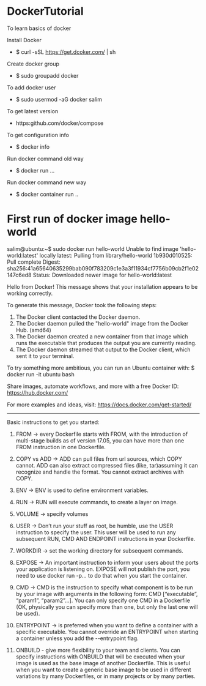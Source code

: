 # DockerTutorial
To learn basics of docker 

Install Docker
  * $ curl -sSL https://get.dcoker.com/ | sh

Create docker group
  * $ sudo groupadd docker
  
To add docker user 
  * $ sudo usermod -aG docker salim

To get latest version
  * https:github.com/docker/compose

To get configuration info
  * $ docker info

Run docker command old way
  * $ docker run ...

Run docker command new way
  * $ docker container run ..

# First run of docker image hello-world
salim@ubuntu:~$ sudo docker run hello-world
Unable to find image 'hello-world:latest' locally
latest: Pulling from library/hello-world
1b930d010525: Pull complete 
Digest: sha256:41a65640635299bab090f783209c1e3a3f11934cf7756b09cb2f1e02147c6ed8
Status: Downloaded newer image for hello-world:latest

Hello from Docker!
This message shows that your installation appears to be working correctly.

To generate this message, Docker took the following steps:
 1. The Docker client contacted the Docker daemon.
 2. The Docker daemon pulled the "hello-world" image from the Docker Hub.
    (amd64)
 3. The Docker daemon created a new container from that image which runs the
    executable that produces the output you are currently reading.
 4. The Docker daemon streamed that output to the Docker client, which sent it
    to your terminal.

To try something more ambitious, you can run an Ubuntu container with:
 $ docker run -it ubuntu bash

Share images, automate workflows, and more with a free Docker ID:
 https://hub.docker.com/

For more examples and ideas, visit:
 https://docs.docker.com/get-started/
 
 -------------------------------------------------------------------------------------------------------
Basic instructions to get you started:
 1. FROM -> every Dockerfile starts with FROM, with the introduction of multi-stage builds as of version 17.05, 
           you can have more than one FROM instruction in one Dockerfile.
 2. COPY vs ADD -> ADD can pull files from url sources, which COPY cannot. ADD can also extract compressed files
           (like, tar)assuming it can recognize and handle the format. You cannot extract archives with COPY.
 3. ENV -> ENV is used to define environment variables.
 4. RUN -> RUN will execute commands, to create a layer on image.
 5. VOLUME -> specify volumes
 6. USER -> Don’t run your stuff as root, be humble, use the USER instruction to specify the user. This user will
            be used to run any subsequent RUN, CMD AND ENDPOINT instructions in your Dockerfile.
 7. WORKDIR -> set the working directory for subsequent commands.
 8. EXPOSE -> An important instruction to inform your users about the ports your application is listening on. 
              EXPOSE will not publish the port, you need to use docker run -p... to do that when you start the container.
 9. CMD  -> CMD is the instruction to specify what component is to be run by your image with arguments in 
             the following form: CMD [“executable”, “param1”, “param2”…]. 
             You can only specify one CMD in a Dockerfile (OK, physically you can specify more than one, but only 
             the last one will be used).
10. ENTRYPOINT -> is preferred when you want to define a container with a specific executable. You cannot override 
            an ENTRYPOINT when starting a container unless you add the --entrypoint flag.
             
11. ONBUILD - give more flexibility to your team and clients. You can specify instructions with ONBUILD that will
            be executed when your image is used as the base image of another Dockerfile.
            This is useful when you want to create a generic base image to be used in different variations by many 
            Dockerfiles, or in many projects or by many parties.
